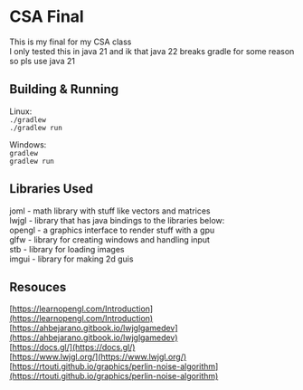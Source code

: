 # CSA Final
This is my final for my CSA class  
I only tested this in java 21 and ik that java 22 breaks gradle for some reason so pls use java 21  

## Building & Running
Linux:  
`./gradlew`  
`./gradlew run`

Windows:  
`gradlew`  
`gradlew run`

## Libraries Used
joml - math library with stuff like vectors and matrices  
lwjgl - library that has java bindings to the libraries below:  
opengl - a graphics interface to render stuff with a gpu  
glfw - library for creating windows and handling input  
stb - library for loading images  
imgui - library for making 2d guis  


## Resouces
[https://learnopengl.com/Introduction](https://learnopengl.com/Introduction)  
[https://ahbejarano.gitbook.io/lwjglgamedev](https://ahbejarano.gitbook.io/lwjglgamedev)  
[https://docs.gl/](https://docs.gl/)  
[https://www.lwjgl.org/](https://www.lwjgl.org/)  
[https://rtouti.github.io/graphics/perlin-noise-algorithm](https://rtouti.github.io/graphics/perlin-noise-algorithm)
